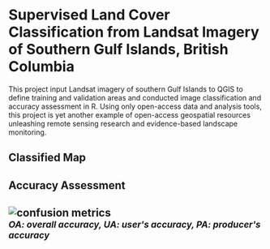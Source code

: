 # Supervised Land Cover Classification from Landsat Imagery of Southern Gulf Islands, British Columbia
This project input Landsat imagery of southern Gulf Islands to QGIS to define training and validation areas and conducted image classification and accuracy assessment in R. Using only open-access data and analysis tools, this project is yet another example of open-access geospatial resources unleashing remote sensing research and evidence-based landscape monitoring. 
<h2>Classified Map</h2>

<h2>Accuracy Assessment<h2/>
  
![confusion metrics](https://github.com/Wendiz3/Supervised-Image-Classification/assets/126609054/af370fbe-0757-4fb8-983e-4a856b892c3c)
<br><i><small>OA: overall accuracy, UA: user's accuracy, PA: producer's accuracy</i></small>
